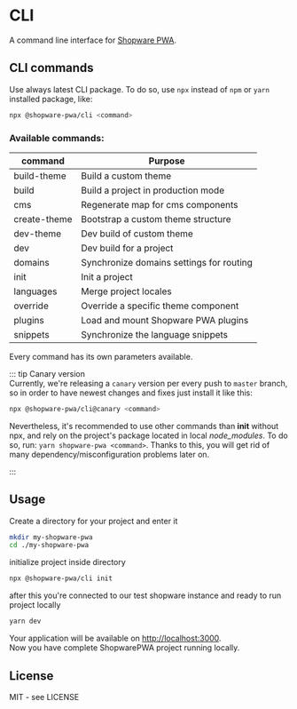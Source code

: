 # CLI

A command line interface for [Shopware PWA](https://github.com/DivanteLtd/shopware-pwa).

## CLI commands

Use always latest CLI package. To do so, use `npx` instead of `npm` or `yarn` installed package, like:

```bash
npx @shopware-pwa/cli <command>
```

### Available commands:

| command      | Purpose                                  |
| ------------ | ---------------------------------------- |
| build-theme  | Build a custom theme                     |
| build        | Build a project in production mode       |
| cms          | Regenerate map for cms components        |
| create-theme | Bootstrap a custom theme structure       |
| dev-theme    | Dev build of custom theme                |
| dev          | Dev build for a project                  |
| domains      | Synchronize domains settings for routing |
| init         | Init a project                           |
| languages    | Merge project locales                    |
| override     | Override a specific theme component      |
| plugins      | Load and mount Shopware PWA plugins      |
| snippets     | Synchronize the language snippets        |

Every command has its own parameters available.

::: tip Canary version  
Currently, we're releasing a `canary` version per every push to `master` branch, so in order to have newest changes and fixes just install it like this:

```bash
npx @shopware-pwa/cli@canary <command>
```

Nevertheless, it's recommended to use other commands than **init** without npx, and rely on the project's package located in local _node_modules_. To do so, run: `yarn shopware-pwa <command>`. Thanks to this, you will get rid of many dependency/misconfiguration problems later on.

:::

## Usage

Create a directory for your project and enter it

```bash
mkdir my-shopware-pwa
cd ./my-shopware-pwa
```

initialize project inside directory

```bash
npx @shopware-pwa/cli init
```

after this you're connected to our test shopware instance and ready to run project locally

```bash
yarn dev
```

Your application will be available on [http://localhost:3000](http://localhost:3000).  
Now you have complete ShopwarePWA project running locally.

## License

MIT - see LICENSE
